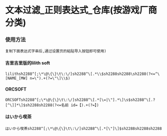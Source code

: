 # 文本过滤_正则表达式_仓库(按游戏厂商分类)
### 使用方法
```
复制下面表达式字串后,通过设置页的粘贴导入按钮即可使用)
```
#### 吉里吉里版的lilith soft
```
lilithsh2288^[;\*\@\{\}\t\:\/]sh2288^\[.*\\$sh2288sh2288\sh2288(?<=^\[NAME_[MW] n=\").+(?=\"\]\\$)
```
#### ORCSOFT
```
ORCSOFTsh2288^[;\*\@\{\}\t\:\/]sh2288^\[.*[\=|\"].*\]\s$sh2288^\[.?[^\]]*\]$sh2288sh2288(?<=名前 id=【).+(?=】)
```
#### はいから喫茶
```
はいから喫茶sh2288^[;\*\@\{\}\t\:\/]sh2288^\[.*[\"]\]$sh2288sh2288sh2288
```
